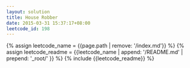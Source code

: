 ```yaml
---
layout: solution
title: House Robber
date: 2015-03-31 15:37:17+08:00
leetcode_id: 198
---
```

{% assign leetcode_name = {{page.path | remove: '/index.md'}}  %}
{% assign leetcode_readme = {{leetcode_name | append: '/README.md' | prepend: '_root/' }}  %}
{% include {{leetcode_readme}} %}
